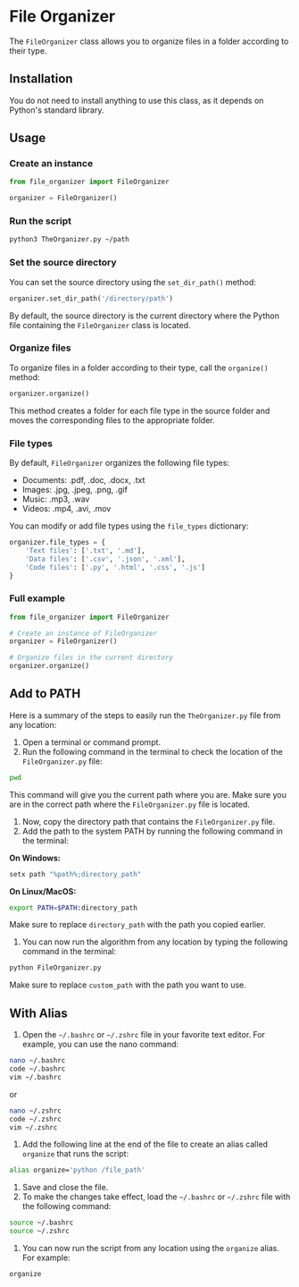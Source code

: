 # 

# File Organizer

The `FileOrganizer` class allows you to organize files in a folder according to their type.

## Installation

You do not need to install anything to use this class, as it depends on Python's standard library.

## Usage

### Create an instance

```python
from file_organizer import FileOrganizer

organizer = FileOrganizer()

```

### Run the script

```bash
python3 TheOrganizer.py ~/path

```

### Set the source directory

You can set the source directory using the `set_dir_path()` method:

```python
organizer.set_dir_path('/directory/path')

```

By default, the source directory is the current directory where the Python file containing the `FileOrganizer` class is located.

### Organize files

To organize files in a folder according to their type, call the `organize()` method:

```python
organizer.organize()

```

This method creates a folder for each file type in the source folder and moves the corresponding files to the appropriate folder.

### File types

By default, `FileOrganizer` organizes the following file types:

- Documents: .pdf, .doc, .docx, .txt
- Images: .jpg, .jpeg, .png, .gif
- Music: .mp3, .wav
- Videos: .mp4, .avi, .mov

You can modify or add file types using the `file_types` dictionary:

```python
organizer.file_types = {
    'Text files': ['.txt', '.md'],
    'Data files': ['.csv', '.json', '.xml'],
    'Code files': ['.py', '.html', '.css', '.js']
}

```

### Full example

```python
from file_organizer import FileOrganizer

# Create an instance of FileOrganizer
organizer = FileOrganizer()

# Organize files in the current directory
organizer.organize()

```

## Add to PATH

Here is a summary of the steps to easily run the `TheOrganizer.py` file from any location:

1. Open a terminal or command prompt.
2. Run the following command in the terminal to check the location of the `FileOrganizer.py` file:

```bash
pwd

```

This command will give you the current path where you are. Make sure you are in the correct path where the `FileOrganizer.py` file is located.

1. Now, copy the directory path that contains the `FileOrganizer.py` file.
2. Add the path to the system PATH by running the following command in the terminal:

**On Windows:**

```bash
setx path "%path%;directory_path"

```

**On Linux/MacOS:**

```bash
export PATH=$PATH:directory_path

```

Make sure to replace `directory_path` with the path you copied earlier.

1. You can now run the algorithm from any location by typing the following command in the terminal:

```bash
python FileOrganizer.py

```

Make sure to replace `custom_path` with the path you want to use.

## With Alias

1. Open the `~/.bashrc` or `~/.zshrc` file in your favorite text editor. For example, you can use the nano command:

```bash
nano ~/.bashrc
code ~/.bashrc
vim ~/.bashrc

```

or

```bash
nano ~/.zshrc
code ~/.zshrc
vim ~/.zshrc

```

1. Add the following line at the end of the file to create an alias called `organize` that runs the script:

```bash
alias organize='python /file_path'

```

1. Save and close the file.
2. To make the changes take effect, load the `~/.bashrc` or `~/.zshrc` file with the following command:

```bash
source ~/.bashrc
source ~/.zshrc

```

1. You can now run the script from any location using the `organize` alias. For example:

```bash
organize

```

